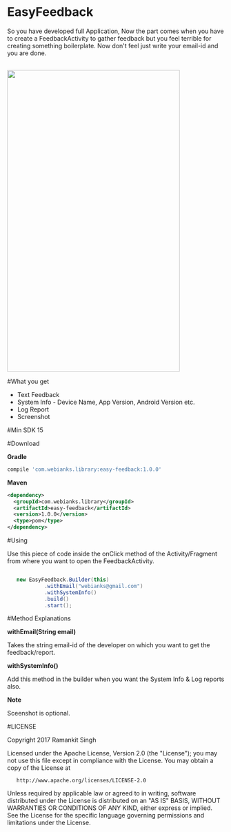 # EasyFeedback
So you have developed full Application, Now the part comes when you have to create a FeedbackActivity to gather feedback but you feel terrible for creating something boilerplate. Now don't feel just write your email-id and you are done.
<br><br>

<img src="https://github.com/webianks/EasyFeedback/blob/master/screenshots/screen_one.png" height="700" width="400" >

#What you get

<ul>
<li>Text Feedback</li>
<li>System Info - Device Name, App Version, Android Version etc.</li>
<li>Log Report</li>
<li>Screenshot</li>
</ul>

#Min SDK
15

#Download

**Gradle**

```groovy
compile 'com.webianks.library:easy-feedback:1.0.0'
```
**Maven**

```xml
<dependency>
  <groupId>com.webianks.library</groupId>
  <artifactId>easy-feedback</artifactId>
  <version>1.0.0</version>
  <type>pom</type>
</dependency>
```


#Using

Use this piece of code inside the onClick method of the Activity/Fragment from where you want to open the FeedbackActivity.

```java

   new EasyFeedback.Builder(this)
            .withEmail("webianks@gmail.com")
            .withSystemInfo()
            .build()
            .start();
```
#Method Explanations

**withEmail(String email)**

Takes the string email-id of the developer on which you want to get the feedback/report.

**withSystemInfo()**

Add this method in the builder when you want the System Info & Log reports also.

**Note**

Sceenshot is optional.

#LICENSE

  Copyright 2017 Ramankit Singh 

   Licensed under the Apache License, Version 2.0 (the "License");
   you may not use this file except in compliance with the License.
   You may obtain a copy of the License at

       http://www.apache.org/licenses/LICENSE-2.0

   Unless required by applicable law or agreed to in writing, software
   distributed under the License is distributed on an "AS IS" BASIS,
   WITHOUT WARRANTIES OR CONDITIONS OF ANY KIND, either express or implied.
   See the License for the specific language governing permissions and
   limitations under the License.
